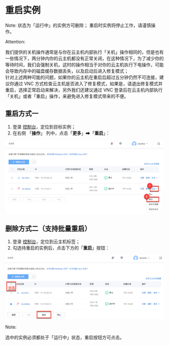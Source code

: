 # 重启实例

<span>Note:</span>
状态为「运行中」的实例方可删除；
重启时实例将停止工作，请谨慎操作。

<span>Attention:</span><div class="alertContent">我们提供的关机操作通常是与你在云主机内部执行「关机」操作相同的，但是也有一些情况下，两分钟内你的云主机都没有正常关闭，在这种情况下，为了减少你的等待时间，我们会强制关机，这时的操作相当于对你的云主机执行下电操作，可能会导致内存中的磁盘缓存数据丢失，以及启动后进入修复模式；<br>针对上述两种可能的问题，如果你的云主机在重启后超过五分钟仍然不可连接，建议你通过 VNC 方式检查云主机是否进入了修复模式，如果是，请退出修复模式并重启，选择正常启动来解决，另外我们还建议通过 VNC 登录后在云主机内部执行「关机」或者「重启」操作，来避免进入修复模式带来的不便。</div>


## 重启方式一

1. 登录 [控制台](https://c.163.com/dashboard#/m/ingress/)，定位到目标实例；
2. 在右侧 「**操作**」 列中，点击「**更多**」➡「**重启**」：

![](../../image/使用指南-重启云主机1.png)

## 删除方式二（支持批量重启）

1. 登录 [控制台](https://c.163.com/dashboard#/m/ingress/)，定位到云主机标签；
2. 勾选待重启的实例后，点击下方的「**重启**」按钮：

![](../../image/使用指南-重启云主机2.png)

<span>Note:</span><div class="alertContent">选中的实例必须都处于「运行中」状态，重启按钮方可点击。</div>